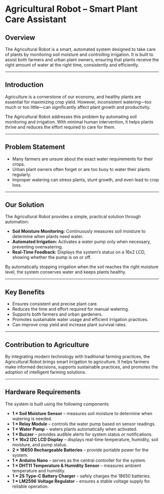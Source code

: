 # Agricultural Robot – Smart Plant Care Assistant

## Overview

The Agricultural Robot is a smart, automated system designed to take care of plants by monitoring soil moisture and controlling irrigation. It is built to assist both farmers and urban plant owners, ensuring that plants receive the right amount of water at the right time, consistently and efficiently.

---

## Introduction

Agriculture is a cornerstone of our economy, and healthy plants are essential for maximizing crop yield. However, inconsistent watering—too much or too little—can significantly affect plant growth and productivity.

The Agricultural Robot addresses this problem by automating soil monitoring and irrigation. With minimal human intervention, it helps plants thrive and reduces the effort required to care for them.

---

## Problem Statement

- Many farmers are unsure about the exact water requirements for their crops.
- Urban plant owners often forget or are too busy to water their plants regularly.
- Improper watering can stress plants, stunt growth, and even lead to crop loss.

---

## Our Solution

The Agricultural Robot provides a simple, practical solution through automation:

- **Soil Moisture Monitoring:** Continuously measures soil moisture to determine when plants need water.
- **Automated Irrigation:** Activates a water pump only when necessary, preventing overwatering.
- **Real-Time Feedback:** Displays the system’s status on a 16x2 LCD, showing whether the pump is on or off.

By automatically stopping irrigation when the soil reaches the right moisture level, the system conserves water and keeps plants healthy.

---

## Key Benefits

- Ensures consistent and precise plant care.
- Reduces the time and effort required for manual watering.
- Supports both farmers and urban gardeners.
- Promotes sustainable water usage and efficient irrigation practices.
- Can improve crop yield and increase plant survival rates.

---

## Contribution to Agriculture

By integrating modern technology with traditional farming practices, the Agricultural Robot brings smart irrigation to agriculture. It helps farmers make informed decisions, supports sustainable practices, and promotes the adoption of intelligent farming solutions.

---

## Hardware Requirements

The system is built using the following components:

- **1 × Soil Moisture Sensor** – measures soil moisture to determine when watering is needed.
- **1 × Relay Module** – controls the water pump based on sensor readings.
- **1 × Water Pump** – waters plants automatically when activated.
- **1 × Buzzer** – provides audible alerts for system status or notifications.
- **1 × 16x2 I2C LCD Display** – displays real-time temperature, humidity, soil moisture, and pump status.
- **2 × 18650 Rechargeable Batteries** – provide portable power for the system.
- **1 × Arduino Nano** – serves as the central controller for the system.
- **1 × DHT11 Temperature & Humidity Sensor** – measures ambient temperature and humidity.
- **1 × 2S Type-C Battery Charger** – safely charges the 18650 batteries.
- **1 × LM2596 Voltage Regulator** – ensures a stable voltage supply for reliable operation.
